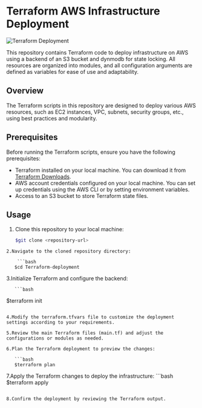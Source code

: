 # Terraform AWS Infrastructure Deployment
![Terraform Deployment](https://miro.medium.com/v2/resize:fit:1400/format:webp/1*cHEsVNAzQvoXPy4VrExKJA.gif)


This repository contains Terraform code to deploy infrastructure on AWS using a backend of an S3 bucket and dynmodb for state locking. All resources are organized into modules, and all configuration arguments are defined as variables for ease of use and adaptability.

## Overview

The Terraform scripts in this repository are designed to deploy various AWS resources, such as EC2 instances, VPC, subnets, security groups, etc., using best practices and modularity.

## Prerequisites

Before running the Terraform scripts, ensure you have the following prerequisites:

- Terraform installed on your local machine. You can download it from [Terraform Downloads](https://www.terraform.io/downloads.html).
- AWS account credentials configured on your local machine. You can set up credentials using the AWS CLI or by setting environment variables.
- Access to an S3 bucket to store Terraform state files.

## Usage

1. Clone this repository to your local machine:

   ```bash
   $git clone <repository-url>
```
2.Navigate to the cloned repository directory:

    ```bash
   $cd Terraform-deployment
```
3.Initialize Terraform and configure the backend:

       ```bash
   $terraform init
```

4.Modify the terraform.tfvars file to customize the deployment settings according to your requirements.

5.Review the main Terraform files (main.tf) and adjust the configurations or modules as needed.

6.Plan the Terraform deployment to preview the changes:
   
   ```bash
   $terraform plan
```

7.Apply the Terraform changes to deploy the infrastructure:
    ```bash
   $terraform apply
```

8.Confirm the deployment by reviewing the Terraform output.
   
